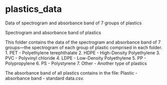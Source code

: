 # plastics_data
Data of spectrogram and absorbance band of 7 groups of plastics


Spectrogram and absorbance band of plastics

This folder contains the data of the spectrogram and absorbance band of 7 groups—the spectrogram of each group of plastic comprised in each folder.
    1. PET - Polyethylene terephthalate
    2. HDPE - High-Density Polyethylene
    3. PVC - Polyvinyl chloride
    4. LDPE - Low-Density Polyethylene
    5. PP - Polypropylene
    6. PS - Polystyrene
    7. Other - Another type of plastics


The absorbance band of all plastics contains in the file: Plastic - absorbance band - standard data.csv.

